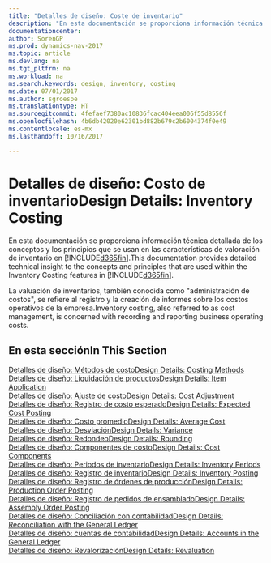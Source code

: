 ```yaml
---
title: "Detalles de diseño: Coste de inventario"
description: "En esta documentación se proporciona información técnica detallada de los conceptos y los principios que se usan en las características de valoración de inventario en [!INCLUDE[d365fin](includes/d365fin_md.md)]."
documentationcenter: 
author: SorenGP
ms.prod: dynamics-nav-2017
ms.topic: article
ms.devlang: na
ms.tgt_pltfrm: na
ms.workload: na
ms.search.keywords: design, inventory, costing
ms.date: 07/01/2017
ms.author: sgroespe
ms.translationtype: HT
ms.sourcegitcommit: 4fefaef7380ac10836fcac404eea006f55d8556f
ms.openlocfilehash: 4b6db42020e62301bd882b679c2b6004374f0e49
ms.contentlocale: es-mx
ms.lasthandoff: 10/16/2017

---
```

# <a name="design-details-inventory-costing"></a><span data-ttu-id="ddd18-103">Detalles de diseño: Costo de inventario</span><span class="sxs-lookup"><span data-stu-id="ddd18-103">Design Details: Inventory Costing</span></span>
<span data-ttu-id="ddd18-104">En esta documentación se proporciona información técnica detallada de los conceptos y los principios que se usan en las características de valoración de inventario en [!INCLUDE[d365fin](includes/d365fin_md.md)].</span><span class="sxs-lookup"><span data-stu-id="ddd18-104">This documentation provides detailed technical insight to the concepts and principles that are used within the Inventory Costing features in [!INCLUDE[d365fin](includes/d365fin_md.md)].</span></span>  

<span data-ttu-id="ddd18-105">La valuación de inventarios, también conocida como "administración de costos", se refiere al registro y la creación de informes sobre los costos operativos de la empresa.</span><span class="sxs-lookup"><span data-stu-id="ddd18-105">Inventory costing, also referred to as cost management, is concerned with recording and reporting business operating costs.</span></span>  

## <a name="in-this-section"></a><span data-ttu-id="ddd18-106">En esta sección</span><span class="sxs-lookup"><span data-stu-id="ddd18-106">In This Section</span></span>  
[<span data-ttu-id="ddd18-107">Detalles de diseño: Métodos de costo</span><span class="sxs-lookup"><span data-stu-id="ddd18-107">Design Details: Costing Methods</span></span>](design-details-costing-methods.md)  
[<span data-ttu-id="ddd18-108">Detalles de diseño: Liquidación de productos</span><span class="sxs-lookup"><span data-stu-id="ddd18-108">Design Details: Item Application</span></span>](design-details-item-application.md)  
[<span data-ttu-id="ddd18-109">Detalles de diseño: Ajuste de costo</span><span class="sxs-lookup"><span data-stu-id="ddd18-109">Design Details: Cost Adjustment</span></span>](design-details-cost-adjustment.md)  
[<span data-ttu-id="ddd18-110">Detalles de diseño: Registro de costo esperado</span><span class="sxs-lookup"><span data-stu-id="ddd18-110">Design Details: Expected Cost Posting</span></span>](design-details-expected-cost-posting.md)  
[<span data-ttu-id="ddd18-111">Detalles de diseño: Costo promedio</span><span class="sxs-lookup"><span data-stu-id="ddd18-111">Design Details: Average Cost</span></span>](design-details-average-cost.md)  
[<span data-ttu-id="ddd18-112">Detalles de diseño: Desviación</span><span class="sxs-lookup"><span data-stu-id="ddd18-112">Design Details: Variance</span></span>](design-details-variance.md)  
[<span data-ttu-id="ddd18-113">Detalles de diseño: Redondeo</span><span class="sxs-lookup"><span data-stu-id="ddd18-113">Design Details: Rounding</span></span>](design-details-rounding.md)  
[<span data-ttu-id="ddd18-114">Detalles de diseño: Componentes de costo</span><span class="sxs-lookup"><span data-stu-id="ddd18-114">Design Details: Cost Components</span></span>](design-details-cost-components.md)  
[<span data-ttu-id="ddd18-115">Detalles de diseño: Periodos de inventario</span><span class="sxs-lookup"><span data-stu-id="ddd18-115">Design Details: Inventory Periods</span></span>](design-details-inventory-periods.md)  
[<span data-ttu-id="ddd18-116">Detalles de diseño: Registro de inventario</span><span class="sxs-lookup"><span data-stu-id="ddd18-116">Design Details: Inventory Posting</span></span>](design-details-inventory-posting.md)  
[<span data-ttu-id="ddd18-117">Detalles de diseño: Registro de órdenes de producción</span><span class="sxs-lookup"><span data-stu-id="ddd18-117">Design Details: Production Order Posting</span></span>](design-details-production-order-posting.md)  
[<span data-ttu-id="ddd18-118">Detalles de diseño: Registro de pedidos de ensamblado</span><span class="sxs-lookup"><span data-stu-id="ddd18-118">Design Details: Assembly Order Posting</span></span>](design-details-assembly-order-posting.md)  
[<span data-ttu-id="ddd18-119">Detalles de diseño: Conciliación con contabilidad</span><span class="sxs-lookup"><span data-stu-id="ddd18-119">Design Details: Reconciliation with the General Ledger</span></span>](design-details-reconciliation-with-the-general-ledger.md)  
[<span data-ttu-id="ddd18-120">Detalles de diseño: cuentas de contabilidad</span><span class="sxs-lookup"><span data-stu-id="ddd18-120">Design Details: Accounts in the General Ledger</span></span>](design-details-accounts-in-the-general-ledger.md)  
[<span data-ttu-id="ddd18-121">Detalles de diseño: Revalorización</span><span class="sxs-lookup"><span data-stu-id="ddd18-121">Design Details: Revaluation</span></span>](design-details-revaluation.md)

